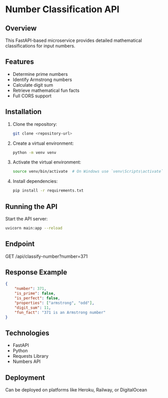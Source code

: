 # Number Classification API

## Overview
This FastAPI-based microservice provides detailed mathematical classifications for input numbers.

## Features
- Determine prime numbers
- Identify Armstrong numbers
- Calculate digit sum
- Retrieve mathematical fun facts
- Full CORS support

## Installation

1. Clone the repository:
    ```sh
    git clone <repository-url>
    ```
2. Create a virtual environment:
    ```sh
    python -m venv venv
    ```
3. Activate the virtual environment:
    ```sh
    source venv/bin/activate  # On Windows use `venv\Scripts\activate`
    ```
4. Install dependencies:
    ```sh
    pip install -r requirements.txt
    ```

## Running the API
Start the API server:
```sh
uvicorn main:app --reload
```

## Endpoint
GET /api/classify-number?number=371

## Response Example
```json
{
    "number": 371,
    "is_prime": false,
    "is_perfect": false,
    "properties": ["armstrong", "odd"],
    "digit_sum": 11,
    "fun_fact": "371 is an Armstrong number"
}
```

## Technologies

- FastAPI
- Python
- Requests Library
- Numbers API

## Deployment
Can be deployed on platforms like Heroku, Railway, or DigitalOcean